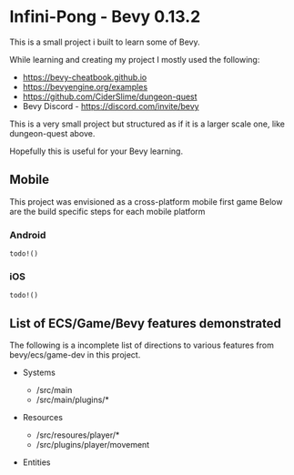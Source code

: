 # Infini-Pong - Bevy 0.13.2

This is a small project i built to learn some of Bevy.

While learning and creating my project I mostly used the following:
  - https://bevy-cheatbook.github.io
  - https://bevyengine.org/examples
  - https://github.com/CiderSlime/dungeon-quest
  - Bevy Discord - https://discord.com/invite/bevy

This is a very small project but structured as if it is a larger scale one, like dungeon-quest above.

Hopefully this is useful for your Bevy learning.

## Mobile
This project was envisioned as a cross-platform mobile first game
Below are the build specific steps for each mobile platform

### Android
`todo!()`


### iOS
`todo!()`

## List of ECS/Game/Bevy features demonstrated
The following is a incomplete list of directions to various features from bevy/ecs/game-dev in this project.

  - Systems
    - /src/main
    - /src/main/plugins/*
   
  - Resources
    - /src/resoures/player/*
    - /src/plugins/player/movement
  
  - Entities  
